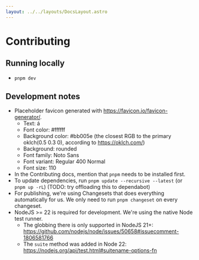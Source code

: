 ```yaml
---
layout: ../../layouts/DocsLayout.astro
---
```


# Contributing

## Running locally

- `pnpm dev`

## Development notes

- Placeholder favicon generated with https://favicon.io/favicon-generator/.
  - Text: á
  - Font color: #ffffff
  - Background color: #bb005e (the closest RGB to the primary oklch(0.5 0.3 0), according to https://oklch.com/)
  - Background: rounded
  - Font family: Noto Sans
  - Font variant: Regular 400 Normal
  - Font size: 110
- In the Contributing docs, mention that `pnpm` needs to be installed first.
- To update dependencies, run `pnpm update --recursive --latest` (or `pnpm up -rL`) (TODO: try offloading this to dependabot)
- For publishing, we're using Changesets that does everything automatically for us. We only need to run `pnpm changeset` on every changeset.
- NodeJS >= 22 is required for development. We're using the native Node test runner.
  - The globbing there is only supported in NodeJS 21+: https://github.com/nodejs/node/issues/50658#issuecomment-1806581766
  - The `suite` method was added in Node 22: https://nodejs.org/api/test.html#suitename-options-fn
